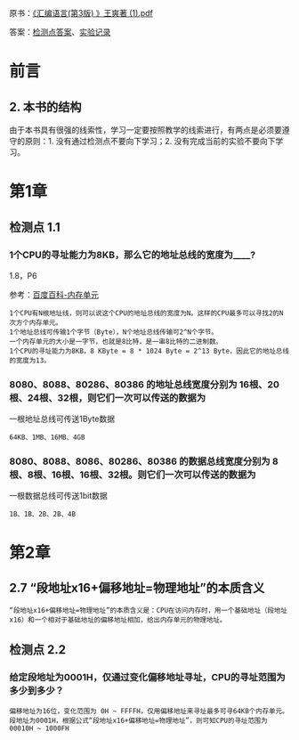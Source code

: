 
原书：[《汇编语言(第3版) 》王爽著 (1).pdf](https://raw.githubusercontent.com/peteryuanpan/notebook/master/ASSEMBLE/%E3%80%8A%E6%B1%87%E7%BC%96%E8%AF%AD%E8%A8%80(%E7%AC%AC3%E7%89%88)%20%E3%80%8B%E7%8E%8B%E7%88%BD%E8%91%97.pdf)

答案：[检测点答案](https://blackdragonf.github.io/2017/03/05/%E7%8E%8B%E7%88%BD%E6%B1%87%E7%BC%96%E8%AF%AD%E8%A8%80%E7%AC%AC%E4%B8%89%E7%89%88%E6%A3%80%E6%B5%8B%E7%82%B9%E7%AD%94%E6%A1%88/)、[实验记录](https://blog.codedragon.tech/2017/03/09/%E7%8E%8B%E7%88%BD%E6%B1%87%E7%BC%96%E8%AF%AD%E8%A8%80%E7%AC%AC%E4%B8%89%E7%89%88%E5%AE%9E%E9%AA%8C/)

# 前言

## 2. 本书的结构

由于本书具有很强的线索性，学习一定要按照教学的线索进行，有两点是必须要遵守的原则：1. 没有通过检测点不要向下学习；2. 没有完成当前的实验不要向下学习。

# 第1章

## 检测点 1.1

### 1个CPU的寻址能力为8KB，那么它的地址总线的宽度为____?

1.8，P6

参考：[百度百科-内存单元](https://baike.baidu.com/item/%E5%86%85%E5%AD%98%E5%8D%95%E5%85%83)

```
1个CPU有N根地址线，则可以说这个CPU的地址总线的宽度为N。这样的CPU最多可以寻找2的N次方个内存单元。
1个地址总线可传输1个字节（Byte），N个地址总线传输可2^N个字节。
一个内存单元的大小是一字节，也就是8比特，是一串8比特的二进制数。
1个CPU的寻址能力为8KB，8 KByte = 8 * 1024 Byte = 2^13 Byte，因此它的地址总线的宽度为13。
```
### 8080、8088、80286、80386 的地址总线宽度分别为 16根、20根、24根、32根，则它们一次可以传送的数据为

一根地址总线可传送1Byte数据

```
64KB、1MB、16MB、4GB
```
### 8080、8088、8086、80286、80386 的数据总线宽度分别为 8根、8根、16根、16根、32根。则它们一次可以传送的数据为

一根数据总线可传送1bit数据

```
1B、1B、2B、2B、4B
```

# 第2章

## 2.7 “段地址x16+偏移地址=物理地址”的本质含义

```
“段地址x16+偏移地址=物理地址”的本质含义是：CPU在访问内存时，用一个基础地址（段地址x16）和一个相对于基础地址的偏移地址相加，给出内存单元的物理地址。
```

## 检测点 2.2

### 给定段地址为0001H，仅通过变化偏移地址寻址，CPU的寻址范围为多少到多少？

```
偏移地址为16位，变化范围为 0H ~ FFFFH，仅用偏移地址来寻址最多可寻64KB个内存单元。
段地址为0001H，根据公式“段地址x16+偏移地址=物理地址”，则可知CPU的寻址范围为 00010H ~ 1000FH
```
